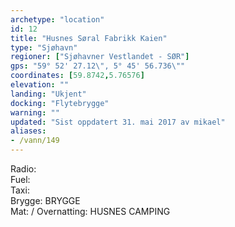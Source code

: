 ```yaml
---
archetype: "location"
id: 12
title: "Husnes Søral Fabrikk Kaien"
type: "Sjøhavn"
regioner: ["Sjøhavner Vestlandet - SØR"]
gps: "59° 52' 27.12\", 5° 45' 56.736\""
coordinates: [59.8742,5.76576]
elevation: ""
landing: "Ukjent"
docking: "Flytebrygge"
warning: ""
updated: "Sist oppdatert 31. mai 2017 av mikael"
aliases:
- /vann/149
---
```


Radio:\
Fuel:\
Taxi:\
Brygge: BRYGGE\
Mat: / Overnatting: HUSNES CAMPING
